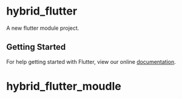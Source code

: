 # hybrid_flutter

A new flutter module project.

## Getting Started

For help getting started with Flutter, view our online
[documentation](https://flutter.dev/).
# hybrid_flutter_moudle

